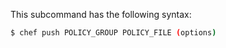 This subcommand has the following syntax:

``` bash
$ chef push POLICY_GROUP POLICY_FILE (options)
```